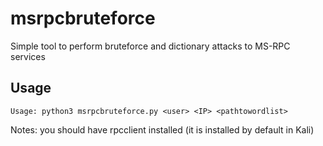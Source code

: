 # msrpcbruteforce
Simple tool to perform bruteforce and dictionary attacks to MS-RPC services

## Usage

```
Usage: python3 msrpcbruteforce.py <user> <IP> <pathtowordlist>
```


Notes: you should have rpcclient installed (it is installed by default in Kali)
